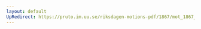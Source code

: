 ```yaml
---
layout: default
UpRedirect: https://pruto.im.uu.se/riksdagen-motions-pdf/1867/mot_1867__ak__203/mot_1867__ak__203-004.pdf
---
```

